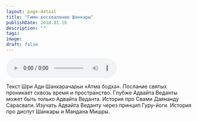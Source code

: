 ```yaml
---
layout: page-detail
title: "Гимн восхваление Шанкары"
publishDate: 2018.01.16
description: ""
tags:
image:
draft: false
---
```


<audio title="2018.01.16 - Гимн восхваление Шанкары.mp3" src="/upload/iblock/e4a/e4a71b875b7f8b8deb90934ef91bb2b8.mp3" controls=""></audio>

 Текст Шри Ади Шанкарачарьи «Атма бодха». Послание святых проникает сквозь время и пространство. Глубже Адвайта Веданты может быть только Адвайта Веданта. История про Свами Даянанду Сарасвати. Изучать Адвайта Веданту через принцип Гуру-йоги. История про диспут Шанкары и Мандана Мишры. 

  
